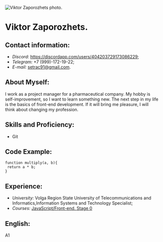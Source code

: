 ![Viktor Zaporozhets photo](https://github.com/Cempak91/rsschool-cv/blob/gh-pages/Photo.jpg).

#  Viktor Zaporozhets.

## Contact information:
  +  *Discord:* <https://discordapp.com/users/404203729173086229>;
  +  *Telegram:* +7 (999)-172-19-22;
  +  *E-mail:* setrac91@gmail.com.

 ## About Myself:
I work as a project manager for a pharmaceutical company. 
My hobby is self-improvement, so I want to learn something new. The next step in my life is the basics of front-end development. If it will bring me pleasure, I will think about changing my profession.

## Skills and Proficiency:
  +  Git

##  Code Example:
```
function multiply(a, b){
 return a * b;
}
```

## Experience:
  +  *University:* Volga Region State University of Telecommunications and Informatics,Information Systems and Technology Specialist;
  +  *Courses:* [JavaScript/Front-end. Stage 0](https://wearecommunity.io/events/js-stage0-rs-2023q2)

  ## English:
  А1 